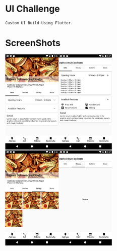 # UI Challenge

    Custom UI Build Using Flutter.

# ScreenShots

<img src = "Screenshots/home.png" height = "300"><img src = "Screenshots/extended.png" height = "300"><img src = "Screenshots/gallery.png" height = "300"><img src = "Screenshots/review.png" height = "300">
